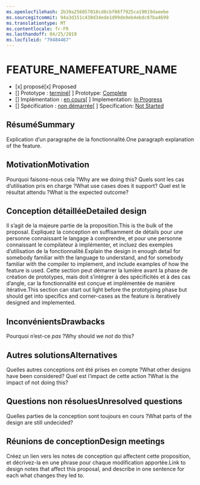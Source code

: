 ```yaml
---
ms.openlocfilehash: 2b39a256857018cd8cbf08f7925ca19019daeebe
ms.sourcegitcommit: 94a3d151c438d34ede1d99de9eb4ebdc07ba4699
ms.translationtype: MT
ms.contentlocale: fr-FR
ms.lasthandoff: 04/25/2019
ms.locfileid: "79484467"
---
```

# <a name="feature_name"></a><span data-ttu-id="72d3b-101">FEATURE_NAME</span><span class="sxs-lookup"><span data-stu-id="72d3b-101">FEATURE_NAME</span></span>

* <span data-ttu-id="72d3b-102">[x] proposé</span><span class="sxs-lookup"><span data-stu-id="72d3b-102">[x] Proposed</span></span>
* <span data-ttu-id="72d3b-103">[] Prototype : [terminé](https://github.com/PROTOTYPE_OWNER/roslyn/BRANCH_NAME)</span><span class="sxs-lookup"><span data-stu-id="72d3b-103">[ ] Prototype: [Complete](https://github.com/PROTOTYPE_OWNER/roslyn/BRANCH_NAME)</span></span>
* <span data-ttu-id="72d3b-104">[] Implémentation : [en cours](https://github.com/dotnet/roslyn/BRANCH_NAME)</span><span class="sxs-lookup"><span data-stu-id="72d3b-104">[ ] Implementation: [In Progress](https://github.com/dotnet/roslyn/BRANCH_NAME)</span></span>
* <span data-ttu-id="72d3b-105">[] Spécification : [non démarrée](pr/1)</span><span class="sxs-lookup"><span data-stu-id="72d3b-105">[ ] Specification: [Not Started](pr/1)</span></span>

## <a name="summary"></a><span data-ttu-id="72d3b-106">Résumé</span><span class="sxs-lookup"><span data-stu-id="72d3b-106">Summary</span></span>
[summary]: #summary

<span data-ttu-id="72d3b-107">Explication d’un paragraphe de la fonctionnalité.</span><span class="sxs-lookup"><span data-stu-id="72d3b-107">One paragraph explanation of the feature.</span></span>

## <a name="motivation"></a><span data-ttu-id="72d3b-108">Motivation</span><span class="sxs-lookup"><span data-stu-id="72d3b-108">Motivation</span></span>
[motivation]: #motivation

<span data-ttu-id="72d3b-109">Pourquoi faisons-nous cela ?</span><span class="sxs-lookup"><span data-stu-id="72d3b-109">Why are we doing this?</span></span> <span data-ttu-id="72d3b-110">Quels sont les cas d’utilisation pris en charge ?</span><span class="sxs-lookup"><span data-stu-id="72d3b-110">What use cases does it support?</span></span> <span data-ttu-id="72d3b-111">Quel est le résultat attendu ?</span><span class="sxs-lookup"><span data-stu-id="72d3b-111">What is the expected outcome?</span></span>

## <a name="detailed-design"></a><span data-ttu-id="72d3b-112">Conception détaillée</span><span class="sxs-lookup"><span data-stu-id="72d3b-112">Detailed design</span></span>
[design]: #detailed-design

<span data-ttu-id="72d3b-113">Il s’agit de la majeure partie de la proposition.</span><span class="sxs-lookup"><span data-stu-id="72d3b-113">This is the bulk of the proposal.</span></span> <span data-ttu-id="72d3b-114">Expliquez la conception en suffisamment de détails pour une personne connaissant le langage à comprendre, et pour une personne connaissant le compilateur à implémenter, et incluez des exemples d’utilisation de la fonctionnalité.</span><span class="sxs-lookup"><span data-stu-id="72d3b-114">Explain the design in enough detail for somebody familiar with the language to understand, and for somebody familiar with the compiler to implement,  and include examples of how the feature is used.</span></span> <span data-ttu-id="72d3b-115">Cette section peut démarrer la lumière avant la phase de création de prototypes, mais doit s’intégrer à des spécificités et à des cas d’angle, car la fonctionnalité est conçue et implémentée de manière itérative.</span><span class="sxs-lookup"><span data-stu-id="72d3b-115">This section can start out light before the prototyping phase but should get into specifics and corner-cases as the feature is iteratively designed and implemented.</span></span>

## <a name="drawbacks"></a><span data-ttu-id="72d3b-116">Inconvénients</span><span class="sxs-lookup"><span data-stu-id="72d3b-116">Drawbacks</span></span>
[drawbacks]: #drawbacks

<span data-ttu-id="72d3b-117">Pourquoi n’est-ce *pas* ?</span><span class="sxs-lookup"><span data-stu-id="72d3b-117">Why should we *not* do this?</span></span>

## <a name="alternatives"></a><span data-ttu-id="72d3b-118">Autres solutions</span><span class="sxs-lookup"><span data-stu-id="72d3b-118">Alternatives</span></span>
[alternatives]: #alternatives

<span data-ttu-id="72d3b-119">Quelles autres conceptions ont été prises en compte ?</span><span class="sxs-lookup"><span data-stu-id="72d3b-119">What other designs have been considered?</span></span> <span data-ttu-id="72d3b-120">Quel est l’impact de cette action ?</span><span class="sxs-lookup"><span data-stu-id="72d3b-120">What is the impact of not doing this?</span></span>

## <a name="unresolved-questions"></a><span data-ttu-id="72d3b-121">Questions non résolues</span><span class="sxs-lookup"><span data-stu-id="72d3b-121">Unresolved questions</span></span>
[unresolved]: #unresolved-questions

<span data-ttu-id="72d3b-122">Quelles parties de la conception sont toujours en cours ?</span><span class="sxs-lookup"><span data-stu-id="72d3b-122">What parts of the design are still undecided?</span></span>

## <a name="design-meetings"></a><span data-ttu-id="72d3b-123">Réunions de conception</span><span class="sxs-lookup"><span data-stu-id="72d3b-123">Design meetings</span></span>

<span data-ttu-id="72d3b-124">Créez un lien vers les notes de conception qui affectent cette proposition, et décrivez-la en une phrase pour chaque modification apportée.</span><span class="sxs-lookup"><span data-stu-id="72d3b-124">Link to design notes that affect this proposal, and describe in one sentence for each what changes they led to.</span></span>


